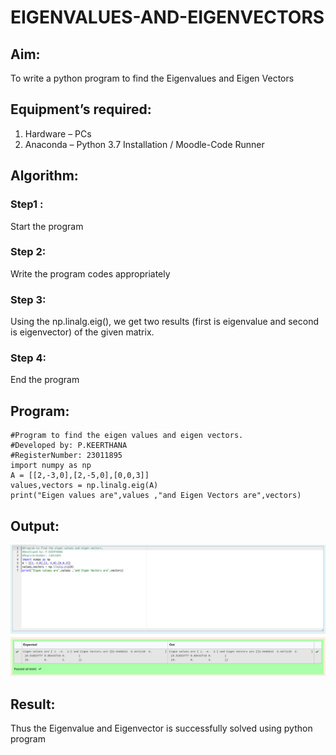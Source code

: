 # EIGENVALUES-AND-EIGENVECTORS
## Aim:
To write a python program to find the Eigenvalues and Eigen Vectors
## Equipment’s required:
1. 	Hardware – PCs
2. 	Anaconda – Python 3.7 Installation / Moodle-Code Runner
## Algorithm:
### Step1 : 
Start the program
### Step 2: 
Write the program codes appropriately
### Step 3:
 Using the np.linalg.eig(),  we get two results (first is eigenvalue and second is eigenvector) of the given matrix.
### Step 4: 
End the program
## Program:
```
#Program to find the eigen values and eigen vectors.
#Developed by: P.KEERTHANA
#RegisterNumber: 23011895
import numpy as np
A = [[2,-3,0],[2,-5,0],[0,0,3]]
values,vectors = np.linalg.eig(A)
print("Eigen values are",values ,"and Eigen Vectors are",vectors)
```
## Output:
![](EV.png)
## Result:
Thus the Eigenvalue and Eigenvector is successfully solved using python program
